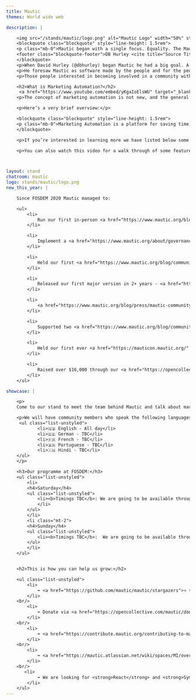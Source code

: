 ```yaml
---
title: Mautic
themes: World wide web

description: |

    <img src="/stands/mautic/logo.png" alt="Mautic Logo" width="50%" style="float:right"/>
    <blockquote class="blockquote" style="line-height: 1.5rem">
    <p class="mb-0">Mautic began with a single focus. Equality. The Mautic Community believes in giving every person the power to understand, manage, and grow their business or organisation. Mautic is focused on helping this belief become a reality by getting powerful Open Source marketing automation software into the hands of everyone.</p>
    <footer class="blockquote-footer">DB Hurley <cite title="Source Title">Founder, Mautic</cite></footer> 
    </blockquote>
    <p>When David Hurley (@dbhurley) began Mautic he had a big goal. A plan to move horizons, and change the world.</p>
    <p>He foresaw Mautic as software made by the people and for the people and as such the community became a top priority and integral part.</p>
    <p>Those people interested in becoming involved in a community with a vision to change the world should consider getting involved in Mautic. People are the priority. Equality is the goal.</p>

    <h2>What is Marketing Automation?</h2>
     <a href="https://www.youtube.com/embed/yKgaIoElsWU" target="_blank"><img src="/stands/mautic/thumbnail.png" alt="Mautic Thumbnail" width="50%" style="float:left"/></a>
    <p>The concept of marketing automation is not new, and the general idea of automated marketing is one which most are familiar with, though the terminology may be different.</p>

    <p>Here’s a very brief overview:</p>

    <blockquote class="blockquote" style="line-height: 1.5rem">
    <p class="mb-0">Marketing Automation is a platform for saving time, eliminating errors, and improving efficiency for a wide range of marketing tasks across multiple channels.</p>
    </blockquote>

    <p>If you’re interested in learning more we have listed below some excellent resources available which give more background information to get you started.</p>

    <p>You can also watch this video for a walk through of some features that Mautic offers.</p>



layout: stand
chatroom: mautic
logo: stands/mautic/logo.png
new_this_year: |

    Since FOSDEM 2020 Mautic managed to:

    <ul>
        <li>
            Run our first in-person <a href="https://www.mautic.org/blog/community/first-mautic-community-summit-a-great-success" target="_blank">community summit</a> at Contribution Day following DrupalCon Amsterdam 2020,
        </li>

        <li>
            Implement a <a href="https://www.mautic.org/about/governance" target="_blank">governance model</a> and build a structure of community-led teams who are driving the product and community forward,
        </li>

        <li>
            Held our first <a href="https://www.mautic.org/blog/community/everything-you-need-know-about-mautic-community-sprint-online-6-7-april-2020" target="_blank">online sprint</a> with over 60 registrations and 40+ people making contributions including development, testing, documentation and marketing,
        </li>

        <li>
            Released our first major version in 2+ years - <a href="https://www.mautic.org/blog/community/mautic-3-building-stable-foundations" target="_blank">Mautic 3.0</a> - updating to support Symfony 3 and overhauling the codebase, with over 4,000 files being touches in the process - the biggest update in Mautic's lifetime!
        </li>

        <li>
            <a href="https://www.mautic.org/blog/press/mautic-community-introduces-multiple-major-improvements" target="_blank">Welcomed Ruth Cheesley as full-time Project Lead</a> and introduced a time-based release cadence alongside several other significant improvements,
        </li>

        <li>
            Supported two <a href="https://www.mautic.org/blog/community/two-projects-selected-work-mautic-google-season-docs-project" target="_blank">Google Season of Docs projects</a>,
        </li>

        <li>
            Held our first ever <a href="https://mauticon.mautic.org/" target="_blank">world conference</a> with over 300 registrations, six tracks running simultaneously throughout the day, 17 sponsors, 51 speakers and 65 sessions across seven languages!
        </li>

        <li>
            Raised over $16,000 through our <a href="https://opencollective.com/mautic" target="_blank">Open Collective</a> and <a href="https://github.com/sponsors/mautic/">Github Sponsors</a>!
        </li>
    </ul>

showcase: |

    <p>
    Come to our stand to meet the team behind Mautic and talk about marketing automation, open marketing, getting started with Mautic, developing and building integrations with Mautic and anything else you would like to chat about!<p>

    <p>We will have community members who speak the following languages: 
     <ul class="list-unstyled">
            <li>🇬🇧 English - All day</li>
            <li>🇩🇪 German - TBC</li>
            <li>🇫🇷 French - TBC</li>
            <li>🇧🇷 Portuguese - TBC</li>
            <li>🇮🇳 Hindi - TBC</li>
    </ul>    
    </p>

    <h3>Our programme at FOSDEM:</h3>
    <ul class="list-unstyled">
        <li>
        <h4>Saturday</h4>
        <ul class="list-unstyled">
            <li><b>Timings TBC</b>: We are going to be available throughout the day to answer any questions and will be running a series of live and pre-recorded talks on a range of topics!
            </li>
        </ul>
        </li>
        <li class="mt-2">
        <h4>Sunday</h4>
        <ul class="list-unstyled">
            <li><b>Timings TBC</b>:  We are going to be available throughout the day to answer any questions and will be running a series of live and pre-recorded talks on a range of topics!</li>
        </ul>
        </li>
    </ul>


    <h2>This is how you can help us grow:</h2>

    <ul class="list-unstyled">
        <li>
            ➡️ <a href="https://github.com/mautic/mautic/stargazers">⭐ us on GitHub</a>
        </li>
    <br/>
        <li>
            ➡️ Donate via <a href="https://opencollective.com/mautic/donate">Open Collective</a> or <a href="https://github.com/sponsors/mautic/">Github Sponsors from as little as $5
        </li>
    <br/>
        <li>
            ➡️ <a href="https://contribute.mautic.org/contributing-to-mautic">Become a contributor</a>
        </li>
    <br/>
        <li>
            ➡️ <a href="https://mautic.atlassian.net/wiki/spaces/MI/overview">Join one of our Strategic Initiative projects</a>
        </li>
    <br/>
       <li>
            ➡️ We are looking for <strong>React</strong> and <strong>Symfony</strong> developers in addition to folk with <strong>UI/UX expertise</strong> to help with our <a href="https://mautic.atlassian.net/wiki/spaces/MI/pages/324436029/Mautic+Next+Generation" target="_blank">Next Generation project</a> - we are in the early stages of planning a major re-write Mautic on API Platform / Symfony 5 with a React front-end, optimised for scale and usability.  Watch <a href="https://www.youtube.com/watch?v=A8iW7LbRqtA" target="_blank">Alan Hartless' talk</a> for more details.
        </li>
    </ul>
---
```

